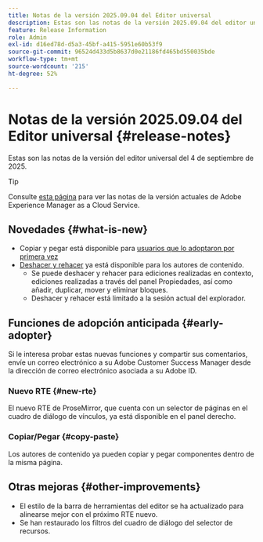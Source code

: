 ```yaml
---
title: Notas de la versión 2025.09.04 del Editor universal
description: Estas son las notas de la versión 2025.09.04 del editor universal.
feature: Release Information
role: Admin
exl-id: d16ed78d-d5a3-45bf-a415-5951e60b53f9
source-git-commit: 96524d433d5b8637d0e21186fd465bd550035bde
workflow-type: tm+mt
source-wordcount: '215'
ht-degree: 52%

---
```



# Notas de la versión 2025.09.04 del Editor universal {#release-notes}

Estas son las notas de la versión del editor universal del 4 de septiembre de 2025.

>[!TIP]
>
>Consulte [esta página](/help/release-notes/release-notes-cloud/release-notes-current.md) para ver las notas de la versión actuales de Adobe Experience Manager as a Cloud Service.

## Novedades {#what-is-new}

* Copiar y pegar está disponible para [usuarios que lo adoptaron por primera vez](#copy-paste)
* [Deshacer y rehacer](/help/sites-cloud/authoring/universal-editor/authoring.md#undo-redo) ya está disponible para los autores de contenido.
   * Se puede deshacer y rehacer para ediciones realizadas en contexto, ediciones realizadas a través del panel Propiedades, así como añadir, duplicar, mover y eliminar bloques.
   * Deshacer y rehacer está limitado a la sesión actual del explorador.

## Funciones de adopción anticipada {#early-adopter}

Si le interesa probar estas nuevas funciones y compartir sus comentarios, envíe un correo electrónico a su Adobe Customer Success Manager desde la dirección de correo electrónico asociada a su Adobe ID.

### Nuevo RTE {#new-rte}

El nuevo RTE de ProseMirror, que cuenta con un selector de páginas en el cuadro de diálogo de vínculos, ya está disponible en el panel derecho.

### Copiar/Pegar {#copy-paste}

Los autores de contenido ya pueden copiar y pegar componentes dentro de la misma página.

## Otras mejoras {#other-improvements}

* El estilo de la barra de herramientas del editor se ha actualizado para alinearse mejor con el próximo RTE nuevo.
* Se han restaurado los filtros del cuadro de diálogo del selector de recursos.

